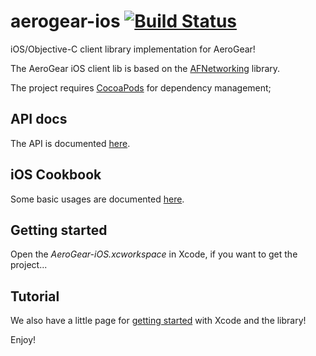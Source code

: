 # aerogear-ios [![Build Status](https://travis-ci.org/aerogear/aerogear-ios.png)](https://travis-ci.org/aerogear/aerogear-ios)

iOS/Objective-C client library implementation for AeroGear!

The AeroGear iOS client lib is based on the [AFNetworking](https://github.com/AFNetworking/AFNetworking/) library.

The project requires [CocoaPods](http://cocoapods.org/) for dependency management;

## API docs

The API is documented [here](http://aerogear.org/docs/specs/aerogear-ios/). 

## iOS Cookbook

Some basic usages are documented [here](http://aerogear.org/docs/guides/iOSCookbook/).

## Getting started

Open the _AeroGear-iOS.xcworkspace_ in Xcode, if you want to get the project...

## Tutorial

We also have a little page for [getting started](http://aerogear.org/docs/guides/GetStartedwithAeroGearandXcode/) with Xcode and the library!

Enjoy!
